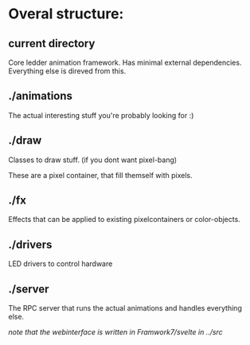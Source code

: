# Overal structure:

## current directory

Core ledder animation framework. Has minimal external dependencies. Everything else is direved from this. 

## ./animations

The actual interesting stuff you're probably looking for :)

## ./draw

Classes to draw stuff. (if you dont want pixel-bang)

These are a pixel container, that fill themself with pixels.

## ./fx 

Effects that can be applied to existing pixelcontainers or color-objects.

## ./drivers

LED drivers to control hardware

## ./server

The RPC server that runs the actual animations and handles everything else.

*note that the webinterface is written in Framwork7/svelte in ../src*


